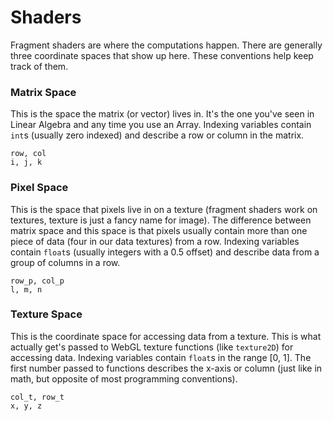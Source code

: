 # Shaders
Fragment shaders are where the computations happen. There are generally three
coordinate spaces that show up here. These conventions help keep track of them.

### Matrix Space
This is the space the matrix (or vector) lives in. It's the one you've seen in
Linear Algebra and any time you use an Array. Indexing variables contain `int`s
(usually zero indexed) and describe a row or column in the matrix.

```
row, col
i, j, k
```

### Pixel Space
This is the space that pixels live in on a texture (fragment shaders work on
textures, texture is just a fancy name for image). The difference between
matrix space and this space is that pixels usually contain more than one piece
of data (four in our data textures) from a row. Indexing variables contain `float`s
(usually integers with a 0.5 offset) and describe data from a group of columns
in a row.

```
row_p, col_p
l, m, n
```

### Texture Space
This is the coordinate space for accessing data from a texture. This is what
actually get's passed to WebGL texture functions (like `texture2D`) for
accessing data. Indexing variables contain `float`s in the range [0, 1]. The first
number passed to functions describes the x-axis or column (just like in math,
but opposite of most programming conventions).

```
col_t, row_t
x, y, z
```
